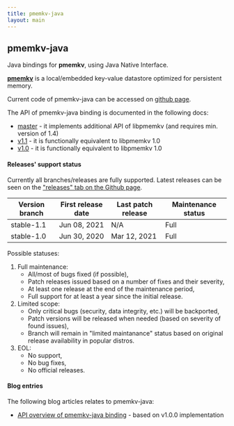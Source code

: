 ```yaml
---
title: pmemkv-java
layout: main
---
```


## pmemkv-java

Java bindings for **pmemkv**, using Java Native Interface.

[**pmemkv**](https://pmem.io/pmemkv) is a local/embedded key-value datastore optimized for persistent memory.

Current code of pmemkv-java can be accessed on [github page](https://github.com/pmem/pmemkv-java).

The API of pmemkv-java binding is documented in the following docs:
* [master](./master/html/index.html) - it implements additional API of libpmemkv (and requires min. version of 1.4)
* [v1.1](./v1.1/html/index.html) - it is functionally equivalent to libpmemkv 1.0
* [v1.0](./v1.0/html/index.html) - it is functionally equivalent to libpmemkv 1.0

#### Releases' support status

Currently all branches/releases are fully supported. Latest releases can be
seen on the ["releases" tab on the Github page](https://github.com/pmem/pmemkv-java/releases).

| Version branch | First release date | Last patch release | Maintenance status |
| -------------- | ------------------ | ------------------ | ------------------ |
| stable-1.1 | Jun 08, 2021 | N/A | Full |
| stable-1.0 | Jun 30, 2020 | Mar 12, 2021 | Full |

Possible statuses:
1. Full maintenance:
	* All/most of bugs fixed (if possible),
	* Patch releases issued based on a number of fixes and their severity,
	* At least one release at the end of the maintenance period,
	* Full support for at least a year since the initial release.
2. Limited scope:
	* Only critical bugs (security, data integrity, etc.) will be backported,
	* Patch versions will be released when needed (based on severity of found issues),
	* Branch will remain in "limited maintanance" status based on original release availability in popular distros.
3. EOL:
	* No support,
	* No bug fixes,
	* No official releases.

#### Blog entries

The following blog articles relates to pmemkv-java:
* [API overview of pmemkv-java binding](https://pmem.io/2020/10/30/pmemkv-java-binding.html) - based on v1.0.0 implementation
